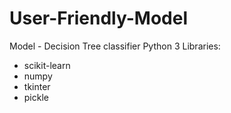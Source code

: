 # User-Friendly-Model
Model - Decision Tree classifier
Python 3
Libraries: 
- scikit-learn
- numpy
- tkinter
- pickle
